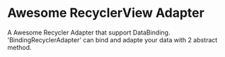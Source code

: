 # Awesome RecyclerView Adapter
A Awesome Recycler Adapter that support DataBinding.
'BindingRecyclerAdapter' can bind and adapte your data with 2 abstract method.



